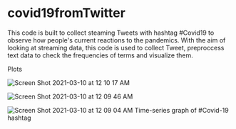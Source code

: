 # covid19fromTwitter

This code is built to collect steaming Tweets with hashtag #Covid19 to observe how people's current reactions to the pandemics. With the aim of looking at streaming data, this code is used to collect Tweet, preproccess text data to check the frequencies of terms and visualize them.


Plots

![Screen Shot 2021-03-10 at 12 10 17 AM](https://user-images.githubusercontent.com/62899607/110575288-01e58180-8135-11eb-9f4c-47728f7b1fe2.png)

![Screen Shot 2021-03-10 at 12 09 46 AM](https://user-images.githubusercontent.com/62899607/110575230-f09c7500-8134-11eb-859a-e2316c8e2734.png)

![Screen Shot 2021-03-10 at 12 09 04 AM](https://user-images.githubusercontent.com/62899607/110575173-d793c400-8134-11eb-8190-989a03615ffd.png)
Time-series graph of #Covid-19 hashtag
